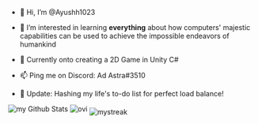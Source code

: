 

- 👋 Hi, I’m @Ayushh1023
- 👀 I’m interested in learning **everything** about how computers' majestic capabilities can be used to achieve the impossible endeavors of humankind  
- 🌱 Currently onto creating a 2D Game in Unity C#
- 📫 Ping me on Discord: Ad Astra#3510

- 📜 Update: Hashing my life's to-do list for perfect load balance! 
<!---
Ayushh1023/Ayushh1023 is a ✨ special ✨ repository because its `README.md` (this file) appears on your GitHub profile.
You can click the Preview link to take a look at your changes.
--->
<div style="display: inline-block;">
<img src="https://github-readme-stats.vercel.app/api?username=Ayushh1023&include_all_commits=true&count_private=true&show_icons=true&line_height=20&title_color=2B5BBD&icon_color=1124BB&text_color=000000&bg_color=0,FFFFFF" alt="my Github Stats"/>

<img src="https://github-readme-stats.vercel.app/api/top-langs?username=Ayushh1023&show_icons=true&locale=en&layout=compact&theme=white" alt="ovi" />
<img src="https://github-readme-streak-stats.herokuapp.com/?user=Ayushh1023&theme=white" alt="mystreak" align="middle"/> 
</div>



